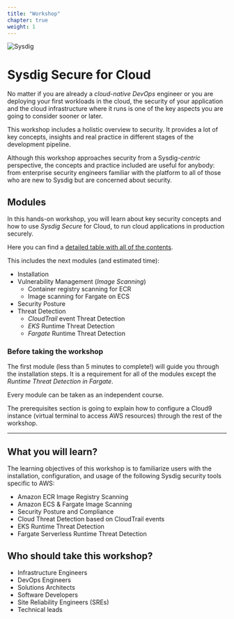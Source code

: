 ```yaml
---
title: "Workshop"
chapter: true
weight: 1
---
```


<!-- this is the HOME page, it needs to be compelling -->

![Sysdig](/images/logo.png)

# Sysdig Secure for Cloud  

No matter if you are already a *cloud-native DevOps* engineer
or you are deploying your first workloads in the cloud, 
the security of your application and the cloud infrastructure where it runs
is one of the key aspects you are going to consider sooner or later.

This workshop includes a holistic overview to security.
It provides a lot of key concepts, insights and real practice
in different stages of the development pipeline.

Although this workshop approaches security from a Sysdig-*centric* perspective,
the concepts and practice included are useful for anybody:
from enterprise security engineers familiar with the platform
to all of those who are new to Sysdig but are concerned about security.


## Modules

In this hands-on workshop, you will learn about key security concepts 
and how to use *Sysdig Secure* for Cloud, to run cloud applications in production securely.

Here you can find a [detailed table with all of the contents](/0-introduction/2-modules.html).

This includes the next modules (and estimated time):

- Installation
- Vulnerability Management (*Image Scanning*)
  - Container registry scanning for ECR
  - Image scanning for Fargate on ECS
- Security Posture
- Threat Detection
  - *CloudTrail* event Threat Detection
  - *EKS* Runtime Threat Detection
  - *Fargate* Runtime Threat Detection


### Before taking the workshop

The first module (less than 5 minutes to complete!) will guide you through the installation steps.
It is a requirement for all of the modules except the *Runtime Threat Detection in Fargate*.

Every module can be taken as an independent course.

The prerequisites section is going to explain 
how to configure a Cloud9 instance (virtual terminal to access AWS resources)
through the rest of the workshop.

---

<!-- Maybe we should move out of the intro section, this is the landing page of the workshop -->


## What you will learn?

The learning objectives of this workshop is to familiarize users with the installation, configuration,
and usage of the following Sysdig security tools specific to AWS:

 - Amazon ECR Image Registry Scanning
 - Amazon ECS & Fargate Image Scanning
 - Security Posture and Compliance
 - Cloud Threat Detection based on CloudTrail events
 - EKS Runtime Threat Detection
 - Fargate Serverless Runtime Threat Detection


## Who should take this workshop?

 - Infrastructure Engineers
 - DevOps Engineers
 - Solutions Architects 
 - Software Developers
 - Site Reliability Engineers (SREs)
 - Technical leads
